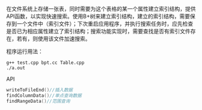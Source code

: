 ​		在文件系统上存储一张表，同时需要为这个表格的某一个属性建立索引结构，提供API函数，以实现快速搜索。使用B+树来建立索引结构，建立的索引结构，需要保存到一个文件中（索引文件）；下次重启应用程序，并执行搜索任务时，应先检查是否已为相应属性建立了索引结构；搜索功能实现时，需要查找是否有索引文件存在，若有，则使用该文件加速搜索。



程序运行用法：

```
g++ test.cpp bpt.cc Table.cpp
./a.out
```

API

```c++
writeToFileEnd()//插入数据
findColumnData()//单点查询数据
findRangeData()//范围查询
```

